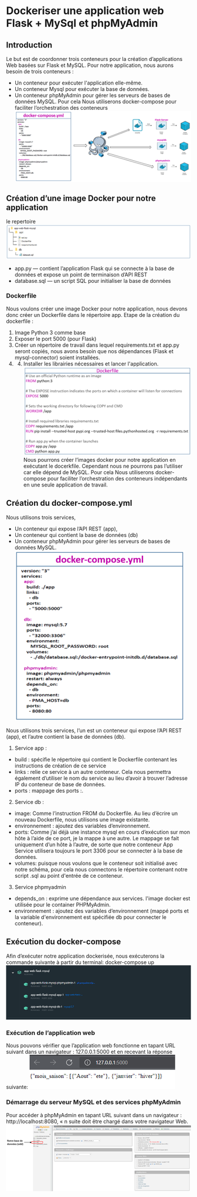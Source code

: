 # Dockeriser une application web Flask + MySql et phpMyAdmin
## Introduction

Le but est de coordonner trois conteneurs pour la création d’applications Web basées sur Flask et MySQL.
Pour notre application, nous aurons besoin de trois conteneurs :

  * Un conteneur pour exécuter l'application elle-même.
  * Un conteneur Mysql pour exécuter la base de données.
  * Un conteneur phpMyAdmin pour gérer les serveurs de bases de données MySQL.
Pour cela Nous utiliserons docker-compose pour faciliter l’orchestration des conteneurs
![](https://github.com/NoreddineDamane/Dockerize-a-Flask-web-application-MySql-and-phpMyAdmin/blob/main/impecr/1.png)

## Création d’une image Docker pour notre application
le repertoire
![](https://github.com/NoreddineDamane/Dockerize-a-Flask-web-application-MySql-and-phpMyAdmin/blob/main/impecr/2.png)
* app.py — contient l’application Flask qui se connecte à la base de données et expose un point de terminaison d’API REST
* database.sql — un script SQL pour initialiser la base de données

### Dockerfile
Nous voulons créer une image Docker pour notre application, nous devons donc créer un Dockerfile dans le répertoire app.
Etape de la création du dockerfile :
1.	Image Python 3 comme base 
2.	Exposer le port 5000 (pour Flask)
3.	Créer un répertoire de travail dans lequel requirements.txt et app.py seront copiés, nous avons besoin que nos dépendances (Flask et mysql-connector) soient installées.
4. 4.	Installer les librairies nécessaires et lancer l'application.
![](https://github.com/NoreddineDamane/Dockerize-a-Flask-web-application-MySql-and-phpMyAdmin/blob/main/impecr/4.png)
Nous pourrons créer l’images docker pour notre application en exécutant le docerkfile. Cependant nous ne pourrons pas l’utiliser car elle dépend de MySQL. Pour cela Nous utiliserons docker-compose pour faciliter l’orchestration des conteneurs indépendants en une seule application de travail.

## Création du docker-compose.yml
Nous utilisons trois services, 
*	Un conteneur qui expose l’API REST (app), 
*	Un conteneur qui contient la base de données (db)
*	Un conteneur phpMyAdmin pour gérer les serveurs de bases de données MySQL.
                                ![](https://github.com/NoreddineDamane/Dockerize-a-Flask-web-application-MySql-and-phpMyAdmin/blob/main/impecr/5.png)
             
             
Nous utilisons trois services, l’un est un conteneur qui expose l’API REST (app), et l’autre contient la base de données (db).
1.	Service app :
* build : spécifie le répertoire qui contient le Dockerfile contenant les instructions de création de ce service
* links : relie ce service à un autre conteneur. Cela nous permettra également d’utiliser le nom du service au lieu d’avoir à trouver l’adresse IP du conteneur de base de données.
* ports : mappage des ports <Host>:<Container>.
2.	Service db :
* image: Comme l’instruction FROM du Dockerfile. Au lieu d’écrire un nouveau Dockerfile, nous utilisons une image existante.
* environnement : ajoutez des variables d’environnement.
* ports: Comme j’ai déjà une instance mysql en cours d’exécution sur mon hôte à l’aide de ce port, je la mappe à une autre. Le mappage se fait uniquement d’un hôte à l’autre, de sorte que notre conteneur App Service utilisera toujours le port 3306 pour se connecter à la base de données.
* volumes: puisque nous voulons que le conteneur soit initialisé avec notre schéma, pour cela nous connectons le répertoire contenant notre script .sql au point d'entrée de ce conteneur.
3.	Service phpmyadmin
* depends_on : exprime une dépendance aux services. l'image docker est utilisée pour le container PHPMyAdmin. 
* environnement : ajoutez des variables d’environnement (mappé  ports et la variable d'environnement est spécifiée db pour connecter le conteneur).
 
 
## Exécution du docker-compose
Afin d’exécuter notre application dockerisée, nous exécuterons la commande suivante à partir du terminal: docker-compose up
![](https://github.com/NoreddineDamane/Dockerize-a-Flask-web-application-MySql-and-phpMyAdmin/blob/main/impecr/6.png)
### Exécution de l’application web
Nous pouvons vérifier que l’application web fonctionne en  tapant URL suivant dans un navigateur : 127.0.0.1:5000 et en recevant la réponse suivante:
![](https://github.com/NoreddineDamane/Dockerize-a-Flask-web-application-MySql-and-phpMyAdmin/blob/main/impecr/7.png)
### Démarrage du serveur MySQL et des services phpMyAdmin
Pour accéder à phpMyAdmin en tapant URL suivant dans un navigateur : http://localhost:8080, « n suite doit être chargé dans votre navigateur Web.
                    ![](https://github.com/NoreddineDamane/Dockerize-a-Flask-web-application-MySql-and-phpMyAdmin/blob/main/impecr/8.png)
 

